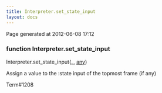 ```yaml
---
title: Interpreter.set_state_input
layout: docs
---
```


<div class="bottom_right_note">Page generated at 2012-06-08 17:12</div>
<h3><span class="minor">function</span> Interpreter.set_state_input</h3>

Interpreter.set_state_input(_, <a href="/docs/any.html">any</a>)
<p>Assign a value to the :state input of the topmost frame (if any)</p>

<p><span class="extra_minor">Term#1208</span></p>
